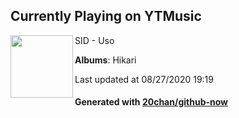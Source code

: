 ## Currently Playing on YTMusic

[<img align="left" width="100" src="https://lh3.googleusercontent.com/swqEoId81xLrsAEPMFDqEQavtV3ywMs6EblpeZkHDVnEtOdpdkg1H-aIyq-9Rk5ZmL3KGKQxbOsThkry">](https://music.youtube.com/channel/UC62CjlrklkrLDtbs5nfVsbw)

SID - Uso

**Albums**: Hikari

Last updated at 08/27/2020 19:19

#### Generated with [20chan/github-now](https://github.com/20chan/github-now)


<!--
**20chan/20chan** is a ✨ _special_ ✨ repository because its `README.md` (this file) appears on your GitHub profile.

Here are some ideas to get you started:

- 🔭 I’m currently working on ...
- 🌱 I’m currently learning ...
- 👯 I’m looking to collaborate on ...
- 🤔 I’m looking for help with ...
- 💬 Ask me about ...
- 📫 How to reach me: ...
- 😄 Pronouns: ...
- ⚡ Fun fact: ...
-->
